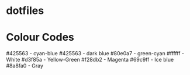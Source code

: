 # dotfiles

# Colour Codes

#425563 - cyan-blue
#425563 - dark blue
#80e0a7 - green-cyan
#ffffff - White
#d3f85a - Yellow-Green
#f28db2 - Magenta
#69c9ff - Ice blue
#8a8fa0 - Gray
